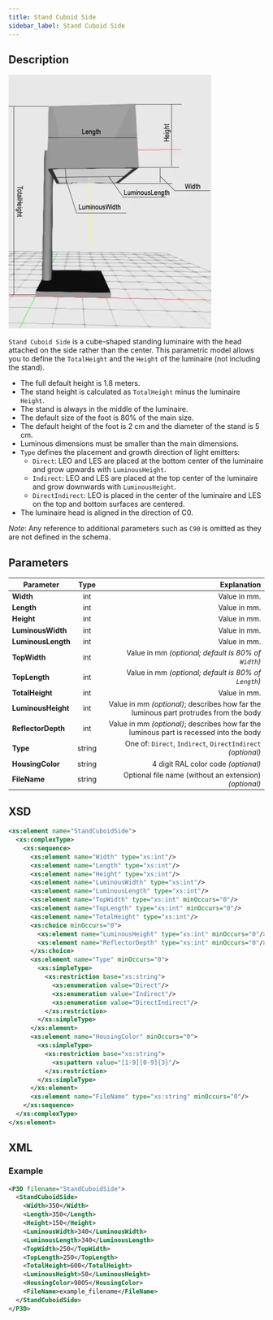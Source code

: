 ```yaml
---
title: Stand Cuboid Side
sidebar_label: Stand Cuboid Side
---
```


## Description

![Stand Cuboid Side](/img/docs/geometry/parametric/stand-cuboid-side.webp)

`Stand Cuboid Side` is a cube-shaped standing luminaire with the head attached on the side rather than the center. This parametric model allows you to define the `TotalHeight` and the `Height` of the luminaire (not including the stand).

- The full default height is 1.8 meters.
- The stand height is calculated as `TotalHeight` minus the luminaire `Height`.
- The stand is always in the middle of the luminaire.
- The default size of the foot is 80% of the main size.
- The default height of the foot is 2 cm and the diameter of the stand is 5 cm.
- Luminous dimensions must be smaller than the main dimensions.
- `Type` defines the placement and growth direction of light emitters:
  - `Direct`: LEO and LES are placed at the bottom center of the luminaire and grow upwards with `LuminousHeight`.
  - `Indirect`: LEO and LES are placed at the top center of the luminaire and grow downwards with `LuminousHeight`.
  - `DirectIndirect`: LEO is placed in the center of the luminaire and LES on the top and bottom surfaces are centered.
- The luminaire head is aligned in the direction of C0.

*Note*: Any reference to additional parameters such as `C90` is omitted as they are not defined in the schema.

## Parameters

| Parameter         | Type   | Explanation                                                                                          |
| ----------------- | :----: | ----------------------------------------------------------------------------------------------------:|
| **Width**         | int    | Value in mm.                                                                                         |
| **Length**        | int    | Value in mm.                                                                                         |
| **Height**        | int    | Value in mm.                                                                                         |
| **LuminousWidth** | int    | Value in mm.                                                                                         |
| **LuminousLength**| int    | Value in mm.                                                                                         |
| **TopWidth**      | int    | Value in mm *(optional; default is 80% of `Width`)*                                                  |
| **TopLength**     | int    | Value in mm *(optional; default is 80% of `Length`)*                                                 |
| **TotalHeight**   | int    | Value in mm.                                                                                         |
| **LuminousHeight**| int    | Value in mm *(optional)*; describes how far the luminous part protrudes from the body                 |
| **ReflectorDepth**| int    | Value in mm *(optional)*; describes how far the luminous part is recessed into the body               |
| **Type**          | string | One of: `Direct`, `Indirect`, `DirectIndirect` *(optional)*                                          |
| **HousingColor**  | string | 4 digit RAL color code *(optional)*                                                                  |
| **FileName**      | string | Optional file name (without an extension) *(optional)*                                             |

## XSD

```xml
<xs:element name="StandCuboidSide">
  <xs:complexType>
    <xs:sequence>
      <xs:element name="Width" type="xs:int"/>
      <xs:element name="Length" type="xs:int"/>
      <xs:element name="Height" type="xs:int"/>
      <xs:element name="LuminousWidth" type="xs:int"/>
      <xs:element name="LuminousLength" type="xs:int"/>
      <xs:element name="TopWidth" type="xs:int" minOccurs="0"/>
      <xs:element name="TopLength" type="xs:int" minOccurs="0"/>
      <xs:element name="TotalHeight" type="xs:int"/>
      <xs:choice minOccurs="0">
        <xs:element name="LuminousHeight" type="xs:int" minOccurs="0"/>
        <xs:element name="ReflectorDepth" type="xs:int" minOccurs="0"/>
      </xs:choice>
      <xs:element name="Type" minOccurs="0">
        <xs:simpleType>
          <xs:restriction base="xs:string">
            <xs:enumeration value="Direct"/>
            <xs:enumeration value="Indirect"/>
            <xs:enumeration value="DirectIndirect"/>
          </xs:restriction>
        </xs:simpleType>
      </xs:element>
      <xs:element name="HousingColor" minOccurs="0">
        <xs:simpleType>
          <xs:restriction base="xs:string">
            <xs:pattern value="[1-9][0-9]{3}"/>
          </xs:restriction>
        </xs:simpleType>
      </xs:element>
      <xs:element name="FileName" type="xs:string" minOccurs="0"/>
    </xs:sequence>
  </xs:complexType>
</xs:element>
```

## XML
### Example

```xml
<P3D filename="StandCuboidSide">
  <StandCuboidSide>
    <Width>350</Width>
    <Length>350</Length>
    <Height>150</Height>
    <LuminousWidth>340</LuminousWidth>
    <LuminousLength>340</LuminousLength>
    <TopWidth>250</TopWidth>
    <TopLength>250</TopLength>
    <TotalHeight>600</TotalHeight>
    <LuminousHeight>50</LuminousHeight>
    <HousingColor>9005</HousingColor>
    <FileName>example_filename</FileName>
  </StandCuboidSide>
</P3D>
```